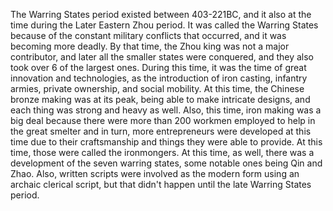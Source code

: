 The Warring States period existed between 403-221BC, and it also at the time during the Later Eastern Zhou period. It was called the Warring States because of the constant military conflicts that occurred, and it was becoming more deadly. By that time, the Zhou king was not a major contributor, and later all the smaller states were conquered, and they also took over 6 of the largest ones. During this time, it was the time of great innovation and technologies, as the introduction of iron casting, infantry armies, private ownership, and social mobility. At this time, the Chinese bronze making was at its peak, being able to make intricate designs, and each thing was strong and heavy as well. Also, this time, iron making was a big deal because there were more than 200 workmen employed to help in the great smelter and in turn, more entrepreneurs were developed at this time due to their craftsmanship and things they were able to provide. At this time, those were called the ironmongers. At this time, as well, there was a development of the seven warring states, some notable ones being Qin and Zhao. Also, written scripts were involved as the modern form using an archaic clerical script, but that didn't happen until the late Warring States period.